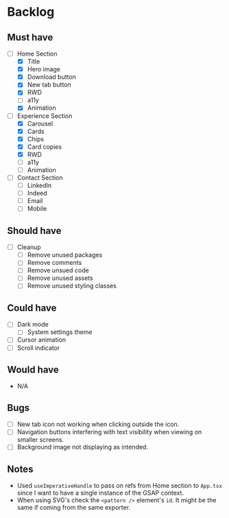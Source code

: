 # Backlog

## Must have

- [ ] Home Section
  - [x] Title
  - [x] Hero image
  - [x] Download button
  - [x] New tab button
  - [x] RWD
  - [ ] a11y
  - [x] Animation
- [ ] Experience Section
  - [x] Carousel
  - [x] Cards
  - [x] Chips
  - [x] Card copies
  - [x] RWD
  - [ ] a11y
  - [ ] Animation
- [ ] Contact Section
  - [ ] LinkedIn
  - [ ] Indeed
  - [ ] Email
  - [ ] Mobile

## Should have

- [ ] Cleanup
  - [ ] Remove unused packages
  - [ ] Remove comments
  - [ ] Remove unsued code
  - [ ] Remove unused assets
  - [ ] Remove unused styling classes

## Could have

- [ ] Dark mode
  - [ ] System settings theme
- [ ] Cursor animation
- [ ] Scroll indicator

## Would have

- N/A

## Bugs

- [ ] New tab icon not working when clicking outside the icon.
- [ ] Navigation buttons interfering with text visibility when viewing on smaller screens.
- [ ] Background image not displaying as intended.

## Notes

- Used `useImperativeHandle` to pass on refs from Home section to `App.tsx` since I want to have a single instance of the GSAP context.
- When using SVG's check the `<pattern />` element's `id`. It might be the same if coming from the same exporter.
